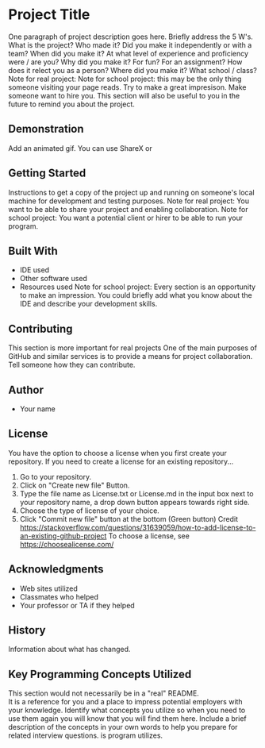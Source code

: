 # Project Title

One paragraph of project description goes here.
Briefly address the 5 W's. 
What is the project?
Who made it? Did you make it independently or with a team?
When did you make it? At what level of experience and proficiency were / are you?
Why did you make it? For fun? For an assignment? How does it relect you as a person?
Where did you make it? What school / class?
Note for real project:
Note for school project: this may be the only thing someone visiting your page reads. Try to make a great impresison. Make someone want to hire you. This section will also be useful to you in the future to remind you about the project. 

## Demonstration

Add an animated gif. You can use ShareX or 

## Getting Started

Instructions to get a copy of the project up and running on someone's local machine for development and testing purposes.
Note for real project: You want to be able to share your project and enabling collaboration. 
Note for school project: You want a potential client or hirer to be able to run your program. 

## Built With

* IDE used
* Other software used
* Resources used
Note for school project: Every section is an opportunity to make an impression. You could briefly add what you know about the IDE and describe your development skills. 

## Contributing

This section is more important for real projects
One of the main purposes of GitHub and similar services is to provide a means for project collaboration.
Tell someone how they can contribute. 

## Author

* Your name

## License

You have the option to choose a license when you first create your repository. 
If you need to create a license for an existing repository...
1. Go to your repository.
2. Click on "Create new file" Button.
3. Type the file name as License.txt or License.md in the input box next to your repository name, a drop down button appears towards right side.
4. Choose the type of license of your choice.
5. Click "Commit new file" button at the bottom (Green button)
Credit https://stackoverflow.com/questions/31639059/how-to-add-license-to-an-existing-github-project
To choose a license, see https://choosealicense.com/ 

## Acknowledgments

* Web sites utilized
* Classmates who helped
* Your professor or TA if they helped

## History

Information about what has changed. 

## Key Programming Concepts Utilized

This section would not necessarily be in a "real" README.  
It is a reference for you and a place to impress potential employers with your knowledge. 
Identify what concepts you utilize so when you need to use them again you will know that you will find them here. Include a brief description of the concepts in your own words to help you prepare for related interview questions. 
is program utilizes.
